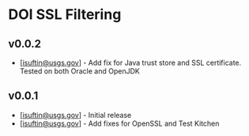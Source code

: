 DOI SSL Filtering
=================

v0.0.2
------

- [isuftin@usgs.gov] - Add fix for Java trust store and SSL certificate. Tested on both Oracle and OpenJDK

v0.0.1
------

- [isuftin@usgs.gov] - Initial release
- [isuftin@usgs.gov] - Add fixes for OpenSSL and Test Kitchen  